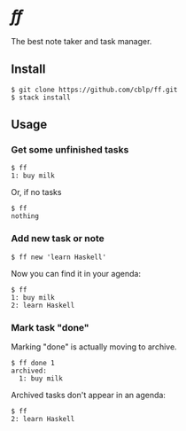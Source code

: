 # _ﬀ_

The best note taker and task manager.

## Install

    $ git clone https://github.com/cblp/ff.git
    $ stack install

## Usage

### Get some unfinished tasks

    $ ff
    1: buy milk

Or, if no tasks

    $ ff
    nothing

### Add new task or note

    $ ff new 'learn Haskell'

Now you can find it in your agenda:

    $ ff
    1: buy milk
    2: learn Haskell

### Mark task "done"

Marking "done" is actually moving to archive.

    $ ff done 1
    archived:
      1: buy milk

Archived tasks don't appear in an agenda:

    $ ff
    2: learn Haskell
